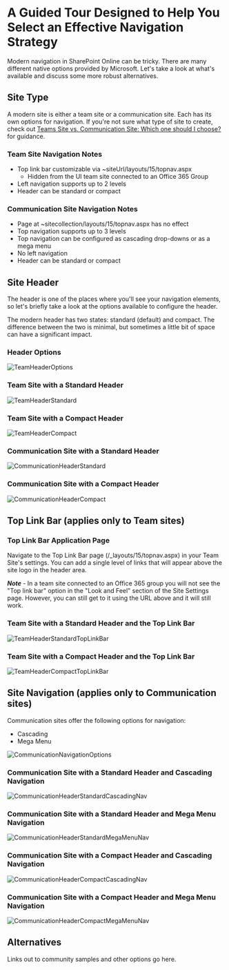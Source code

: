# A Guided Tour Designed to Help You Select an Effective Navigation Strategy

Modern navigation in SharePoint Online can be tricky. There are many different native options provided by Microsoft. Let's take a look at what's available and discuss some more robust alternatives.

## Site Type

A modern site is either a team site or a communication site. Each has its own options for navigation. If you're not sure what type of site to create, check out [Teams Site vs. Communication Site: Which one should I choose?](team-site-or-communication-site.md) for guidance.

### Team Site Navigation Notes

- Top link bar customizable via ~siteUrl/layouts/15/topnav.aspx
  - Hidden from the UI team site connected to an Office 365 Group
- Left navigation supports up to 2 levels
- Header can be standard or compact

### Communication Site Navigation Notes

- Page at ~sitecollection/layouts/15/topnav.aspx has no effect
- Top navigation supports up to 3 levels
- Top navigation can be configured as cascading drop-downs or as a mega menu
- No left navigation
- Header can be standard or compact

## Site Header

The header is one of the places where you'll see your navigation elements, so let's briefly take a look at the options available to configure the header.

The modern header has two states: standard (default) and compact. The difference between the two is minimal, but sometimes a little bit of space can have a significant impact.

### Header Options

![TeamHeaderOptions](../../images/select-an-effective-navigation-strategy/TeamHeaderOptions.png)

### Team Site with a Standard Header

![TeamHeaderStandard](../../images/select-an-effective-navigation-strategy/TeamHeaderStandard.png)

### Team Site with a Compact Header

![TeamHeaderCompact](../../images/select-an-effective-navigation-strategy/TeamHeaderCompact.png)

### Communication Site with a Standard Header

![CommunicationHeaderStandard](../../images/select-an-effective-navigation-strategy/CommunicationHeaderStandard.png)

### Communication Site with a Compact Header

![CommunicationHeaderCompact](../../images/select-an-effective-navigation-strategy/CommunicationHeaderCompact.png)

## Top Link Bar (applies only to Team sites)

### Top Link Bar Application Page

Navigate to the Top Link Bar page (/_layouts/15/topnav.aspx) in your Team Site's settings. You can add a single level of links that will appear above the site logo in the header area.

***Note*** - In a team site connected to an Office 365 group you will not see the "Top link bar" option in the "Look and Feel" section of the Site Settings page. However, you can still get to it using the URL above and it will still work.

### Team Site with a Standard Header and the Top Link Bar

![TeamHeaderStandardTopLinkBar](../../images/select-an-effective-navigation-strategy/TeamHeaderStandardTopLinkBar.png)

### Team Site with a Compact Header and the Top Link Bar

![TeamHeaderCompactTopLinkBar](../../images/select-an-effective-navigation-strategy/TeamHeaderCompactTopLinkBar.png)

## Site Navigation (applies only to Communication sites)

Communication sites offer the following options for navigation:

- Cascading
- Mega Menu

![CommunicationNavigationOptions](../../images/select-an-effective-navigation-strategy/CommunicationNavigationOptions.png)

### Communication Site with a Standard Header and Cascading Navigation

![CommunicationHeaderStandardCascadingNav](../../images/select-an-effective-navigation-strategy/CommunicationHeaderStandardCascadingNav.png)

### Communication Site with a Standard Header and Mega Menu Navigation

![CommunicationHeaderStandardMegaMenuNav](../../images/select-an-effective-navigation-strategy/CommunicationHeaderStandardMegaMenuNav.png)

### Communication Site with a Compact Header and Cascading Navigation

![CommunicationHeaderCompactCascadingNav](../../images/select-an-effective-navigation-strategy/CommunicationHeaderCompactCascadingNav.png)

### Communication Site with a Compact Header and Mega Menu Navigation

![CommunicationHeaderCompactMegaMenuNav](../../images/select-an-effective-navigation-strategy/CommunicationHeaderCompactMegaMenuNav.png)

## Alternatives

Links out to community samples and other options go here.
